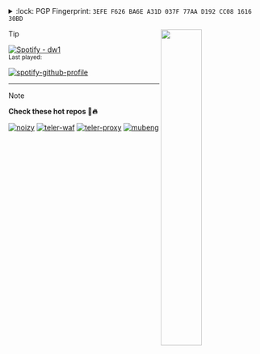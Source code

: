 <details>
<summary>:lock: PGP Fingerprint: <code>3EFE F626 BA6E A31D 037F 77AA D192 CC08 1616 30BD</code></summary>

```
-----BEGIN PGP PUBLIC KEY BLOCK-----
KeyID: D192CC08161630BD

mQINBGMXmXEBEACoxh0uhXJ/NA40iGiOYNob+IHU4/Ll1CBcNJHtDAjOiH7FaOzu
HMxkuEsS49KLojUX9jkHAMutdV2e7pI+HEwWnS4VwNsP0p80Da7sZP7yZ/GWHCeW
ft1tZ9HfP8oxtN4zliCsTejQElHQGfKJSOGxsDtGa8J9Oys8PBZETWVXrzIiYIdY
VRYEN3kVyO4xpIzo7OnyfNPUezIVReN4xnj6X7oo145c/Ocg0ON3hmMbB/QhbTSQ
3diDa5SpagtidLE/MCjnCDAdIlG+5ZSMIrglPs2oLvQ7iiiVyTOSZ3qq9bXiCV6C
sXs04S0AnnLPN+PvPIyy3PU/OM0TUMNS1Oo2I1cUZ6KlfmO0dYtpXPyiG8bsfdNT
fRDoP8TXtjIL51gUaL8wjw77EhsoZ8UTz5cVRWY2A3DO/K2l+htho2TRubso9Oez
daoXRpz3h1PKa2qbDL2iYD6KccXfM+AR2yEHI6cF34CEnHaemr3KAs+SaM38aXwx
aCkBMaZa96W4bvQJRCVUVIbwcO1etrOGja4LP3OS/FPjnlm1F2aOQchOPGBr3MM+
LjNJwvQOvdQ7uSnLJ/oHCGAiRPVZlwOnJWdcEk32izk92TljKIYVNwZG8rhWLNQk
R7QPPHqVQlj9c3yyqcOzj/1SUlJ7GzAgC0wHmOSiSRLWV1DKCWQMd/IDWwARAQAB
tB5Ed2kgU2lzd2FudG8gKGdpdCkgPG1lQGR3MS5pbz6JAk4EEwEKADgWIQQ+/vYm
um6jHQN/d6rRkswIFhYwvQUCYxeZcQIbAwULCQgHAgYVCgkICwIEFgIDAQIeAQIX
gAAKCRDRkswIFhYwvUtBD/9PLtBzMaV7uoHaNannXyVgg8d6LzePTr+EpEHSYpqS
icU335rGs24kDOIQbVOl5l7dE/EnOPp7AYF5xHr/eGqgYrTuwBMuvwdBNFSBejJs
00raFRwZMd1PA3MTIhBfypg2lDdKrbkilsrZBjaWcLX0Es6NN62f15Ff0eyt1KSE
Gwkt2OTrKdYC+6Gj3LRm46jY5ACIgpoxxk9Y/HHALK4+wY/zn3LKf88Kj5iavidA
y8MhAV0bJBrZGPhPuNwvI98W1neNU9Gh2y0bvgxFbs/YizsOHl5K0wBxrPFQxUYy
QO+yeB3NpGUD0e66GsR3cWx7fmjNkq9syzOa5dYmwlr/7+R8KHzM76xdPbchuuYV
7HzhS2pRLyOKWPHaGypyEj5AmW3y6WovyPm+Ru/Fnlr2fS/zKvMuWIHOcmHLu8aK
AQ2SZ29Jb4YHE9oVW9wsMLeaFVd+0+b8gFpKMy2sh3CYujRzTVFG0IlgrPJxGy7O
6V5XaAqGI777JTwdcPzIsNgepMQN5OEqQlHWfFAyR7kw4Smqo6yN3O9kYqafCBE1
1wyOMhFY1CDbgrblQrFuLnSYjnGNeucHx6FX3jjEe4Wm6H/Ul/4MoPJpbgDolLcl
CICNMpTS36xyBwhETOqP0XjQG8yBra5ZG9zY3tIYz6mKESlEa2LlaRpnVOFi2fOY
frkCDQRjF5lxARAAobVmjg87F7JuJFVMN+Fm+4BVUb9XNsmbkBHlNoBsyKrSaGp2
gxi1eUsCVnarJ0fO6rFrz2tvBFic9hfU7pIaKNATs4bK8hO3reU18Z/xPUWlQU97
tYckMyGBv97HQ1Brb45p4g6aFCtQB48rW2E7XFI4CAm6GxfWD9sVKp4jypJHoZl1
5wilTsGK44bYOHnakQo4NVmynKbRt+1/4CsW2BxTwklWp4K9jtgSUigV8GE6yDIy
FAliSrLZAZUNkoMYTpMp3R6q9ECWBN4VRV2nQyUae+WyEUQOfvQ7jW9J6xGU1fOy
Y0HjSQt4t6OucZtrt4LyrAA7+Z0B4BAno69OgiY5NPf/BbfGs8WnLCMY36EK1FIy
LY/nWRIgf258fLo5Bbd/gzNNfoz7Bh3gQ/0mJfcRceyKIsEG9pHjbelxMZ2LmgsC
RTdAs5+NuEbKWujM+5CgSML72qQ2KEXJxCf2EyjwAHkGDiUAT44Y/zqGNfhZHJnO
V49uut+YCKB+MUdtAHE5viM5KgUgqznBj+7wwDX88BeWcJAPxVXEkrs2mIQXnCyS
vr8eW2aKuPPyYGB02AgLi1OLX9Xd75BVwCPoNgcR01nU9PHReAag0HDdzDl7kMag
3C9r3z8Q+JQJm1RYEmrwdI4CB+l4IaQEAbkgldJjfTbnKVV1nHiH9D+Vc2UAEQEA
AYkCNgQYAQoAIBYhBD7+9ia6bqMdA393qtGSzAgWFjC9BQJjF5lxAhsMAAoJENGS
zAgWFjC9160QAJbzlSCyIf0zfdjgnwZ9JqOon7oB0hKTJg9vqjAZtXDohWW2hDRC
b3vp/ij2nEmAFAbNn4Ut7nmkGIjBAcxXiWLfL4oavkLQ5bQbxQ0E3R7VBTUB2dga
Msd51NOVV+yWA/ueNNvkunZ0W9xsxJgOhQRILG2RjjCcQ2bFvHeOhN5U42lhqSJo
+CNdUfGMRBPggRtjsPP1hhMKICkjiezCqz7G4GvfoStM7fig0DU1cUV7jwdMMnSX
0yiYTwXjOCOh+KlDAiGyIcBtD+sj8S27rtONHTWyhr7AoNDplNtVwCtchDxflvkN
6ly6C3sgsZyKJW1hjLvQuUCnIJDIS9H0LpXOKd3QIATe4VyQtvZlZwefI3NDhqqG
O1lXkY91nLslmTTV45Yc5MhKydWRNv/DvJM+7GEiCQijrcahCLHLbPGJcZf/SIcH
aGvNjdsfWytVePcOORXU4JyWh1tbDF4p3D7Gc0OMvFFTYzOoAAxKdVzZomv5mGD5
/AeQs5IZoWad765WLEtIsBn5n+aR/HZirEIldyRSACEHwXn1hxs/0dBE2aCH4/Ry
0SgmNd+OLrhz0Vi4/j9jnU0IxCa44HH/58xgiIB52qxD2TkyC/NasWGHdlKlYANw
uDU6cbA4HflnGe2Zkt2PMXSitj4PsDUc8rUVNfyCBfj/mz/YjVMtVmcX
=ks+t

              .__....._             _.....__,
               .": o :':         ;': o :".
               `. `-' .'.       .'. `-' .'
                  `---'             `---'
   
       _...----...      ...   ...      ...----..._
    .-'__..-""'----    `.  `"`  .'    ----'""-..__`-.
   '.-'   _.--"""'       `-._.-'       '"""--._   `-.`
   '  .-"'                  :                  `"-.  `
     '   `.              _.'"'._              .'   `
           `.       ,.-'"       "'-.,       .'
             `.                           .'
               `-._                   _.-'
                   `"'--...___...--'"`

-----END PGP PUBLIC KEY BLOCK-----
```
</details>

<a href="#"><img src="https://pbs.twimg.com/media/FpWfy4yXoAEHy1I?format=jpg&name=large" align="right" width="40%"></a>

> [!TIP]
> [![Spotify - dw1](https://img.shields.io/badge/Spotify-dw1-2ea44f?logo=spotify)](https://open.spotify.com/artist/5wuq9dt3Z9OcshIezGc4iI)<br>
> <sub>Last played:</sub><br>
> <!-- [![last - played](https://img.shields.io/badge/last-played-2ea44f?logo=spotify)](https://spotify-github-profile.vercel.app/api/view?uid=jp55czt2a9gy4tnhufh9qdza4&redirect=true) -->
> [![spotify-github-profile](https://spotify-github-profile.vercel.app/api/view?uid=jp55czt2a9gy4tnhufh9qdza4&cover_image=true&theme=natemoo-re&show_offline=false&background_color=000000&interchange=false&bar_color=53b14f&bar_color_cover=false)](https://spotify-github-profile.vercel.app/api/view?uid=jp55czt2a9gy4tnhufh9qdza4&redirect=true)

---

> [!NOTE]
> **Check these hot repos 🥵‎️‍🔥**
>
> [![noizy](https://github-readme-stats.vercel.app/api/pin/?username=dwisiswant0&repo=noizy&theme=transparent)](https://github.com/dwisiswant0/noizy)
> [![teler-waf](https://github-readme-stats.vercel.app/api/pin/?username=kitabisa&repo=teler-waf&theme=transparent)](https://github.com/kitabisa/teler-waf)
> [![teler-proxy](https://github-readme-stats.vercel.app/api/pin/?username=kitabisa&repo=teler-proxy&theme=transparent)](https://github.com/kitabisa/teler-proxy)
> [![mubeng](https://github-readme-stats.vercel.app/api/pin/?username=kitabisa&repo=mubeng&theme=transparent)](https://github.com/kitabisa/mubeng)
